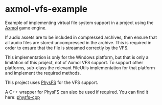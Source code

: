 # axmol-vfs-example
Example of implementing virtual file system support in a project using the [Axmol](https://github.com/axmolengine/axmol) game engine.

If audio assets are to be included in compressed archives, then ensure that all audio files are stored uncompressed in the archive.  This is required in order to ensure that the file is streamed correctly by the VFS.

This implementation is only for the Windows platform, but that is only a limitation of this project, not of Axmol VFS support. To support other platforms, sub-class the relevant FileUtils implementation for that platform and implement the required methods.

This project uses [PhysFS](https://github.com/icculus/physfs) for the VFS support.

A C++ wrapper for PhysFS can also be used if required. You can find it here: [physfs-cpp](https://github.com/kahowell/physfs-cpp)

